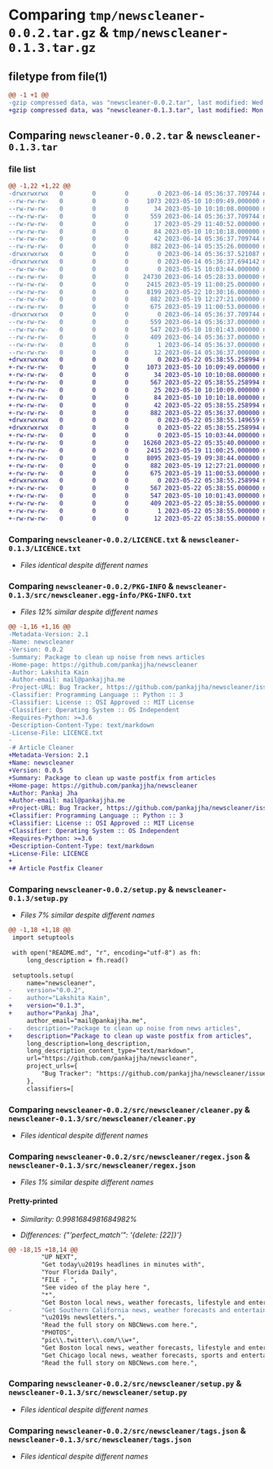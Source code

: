 # Comparing `tmp/newscleaner-0.0.2.tar.gz` & `tmp/newscleaner-0.1.3.tar.gz`

## filetype from file(1)

```diff
@@ -1 +1 @@
-gzip compressed data, was "newscleaner-0.0.2.tar", last modified: Wed Jun 14 05:36:37 2023, max compression
+gzip compressed data, was "newscleaner-0.1.3.tar", last modified: Mon May 22 05:38:55 2023, max compression
```

## Comparing `newscleaner-0.0.2.tar` & `newscleaner-0.1.3.tar`

### file list

```diff
@@ -1,22 +1,22 @@
-drwxrwxrwx   0        0        0        0 2023-06-14 05:36:37.709744 newscleaner-0.0.2/
--rw-rw-rw-   0        0        0     1073 2023-05-10 10:09:49.000000 newscleaner-0.0.2/LICENCE.txt
--rw-rw-rw-   0        0        0       34 2023-05-10 10:10:08.000000 newscleaner-0.0.2/MANIFEST.in
--rw-rw-rw-   0        0        0      559 2023-06-14 05:36:37.709744 newscleaner-0.0.2/PKG-INFO
--rw-rw-rw-   0        0        0       17 2023-05-29 11:40:52.000000 newscleaner-0.0.2/README.md
--rw-rw-rw-   0        0        0       84 2023-05-10 10:10:18.000000 newscleaner-0.0.2/pyproject.toml
--rw-rw-rw-   0        0        0       42 2023-06-14 05:36:37.709744 newscleaner-0.0.2/setup.cfg
--rw-rw-rw-   0        0        0      882 2023-06-14 05:35:26.000000 newscleaner-0.0.2/setup.py
-drwxrwxrwx   0        0        0        0 2023-06-14 05:36:37.521087 newscleaner-0.0.2/src/
-drwxrwxrwx   0        0        0        0 2023-06-14 05:36:37.694142 newscleaner-0.0.2/src/newscleaner/
--rw-rw-rw-   0        0        0        0 2023-05-15 10:03:44.000000 newscleaner-0.0.2/src/newscleaner/__init__.py
--rw-rw-rw-   0        0        0    24730 2023-06-14 05:28:33.000000 newscleaner-0.0.2/src/newscleaner/clean.py
--rw-rw-rw-   0        0        0     2415 2023-05-19 11:00:25.000000 newscleaner-0.0.2/src/newscleaner/cleaner.py
--rw-rw-rw-   0        0        0     8199 2023-05-22 10:30:16.000000 newscleaner-0.0.2/src/newscleaner/regex.json
--rw-rw-rw-   0        0        0      882 2023-05-19 12:27:21.000000 newscleaner-0.0.2/src/newscleaner/setup.py
--rw-rw-rw-   0        0        0      675 2023-05-19 11:00:53.000000 newscleaner-0.0.2/src/newscleaner/tags.json
-drwxrwxrwx   0        0        0        0 2023-06-14 05:36:37.709744 newscleaner-0.0.2/src/newscleaner.egg-info/
--rw-rw-rw-   0        0        0      559 2023-06-14 05:36:37.000000 newscleaner-0.0.2/src/newscleaner.egg-info/PKG-INFO
--rw-rw-rw-   0        0        0      547 2023-05-10 10:01:43.000000 newscleaner-0.0.2/src/newscleaner.egg-info/PKG-INFO.txt
--rw-rw-rw-   0        0        0      409 2023-06-14 05:36:37.000000 newscleaner-0.0.2/src/newscleaner.egg-info/SOURCES.txt
--rw-rw-rw-   0        0        0        1 2023-06-14 05:36:37.000000 newscleaner-0.0.2/src/newscleaner.egg-info/dependency_links.txt
--rw-rw-rw-   0        0        0       12 2023-06-14 05:36:37.000000 newscleaner-0.0.2/src/newscleaner.egg-info/top_level.txt
+drwxrwxrwx   0        0        0        0 2023-05-22 05:38:55.258994 newscleaner-0.1.3/
+-rw-rw-rw-   0        0        0     1073 2023-05-10 10:09:49.000000 newscleaner-0.1.3/LICENCE.txt
+-rw-rw-rw-   0        0        0       34 2023-05-10 10:10:08.000000 newscleaner-0.1.3/MANIFEST.in
+-rw-rw-rw-   0        0        0      567 2023-05-22 05:38:55.258994 newscleaner-0.1.3/PKG-INFO
+-rw-rw-rw-   0        0        0       25 2023-05-10 10:10:09.000000 newscleaner-0.1.3/README.md
+-rw-rw-rw-   0        0        0       84 2023-05-10 10:10:18.000000 newscleaner-0.1.3/pyproject.toml
+-rw-rw-rw-   0        0        0       42 2023-05-22 05:38:55.258994 newscleaner-0.1.3/setup.cfg
+-rw-rw-rw-   0        0        0      882 2023-05-22 05:36:37.000000 newscleaner-0.1.3/setup.py
+drwxrwxrwx   0        0        0        0 2023-05-22 05:38:55.149659 newscleaner-0.1.3/src/
+drwxrwxrwx   0        0        0        0 2023-05-22 05:38:55.258994 newscleaner-0.1.3/src/newscleaner/
+-rw-rw-rw-   0        0        0        0 2023-05-15 10:03:44.000000 newscleaner-0.1.3/src/newscleaner/__init__.py
+-rw-rw-rw-   0        0        0    16260 2023-05-22 05:35:40.000000 newscleaner-0.1.3/src/newscleaner/clean.py
+-rw-rw-rw-   0        0        0     2415 2023-05-19 11:00:25.000000 newscleaner-0.1.3/src/newscleaner/cleaner.py
+-rw-rw-rw-   0        0        0     8095 2023-05-19 09:38:44.000000 newscleaner-0.1.3/src/newscleaner/regex.json
+-rw-rw-rw-   0        0        0      882 2023-05-19 12:27:21.000000 newscleaner-0.1.3/src/newscleaner/setup.py
+-rw-rw-rw-   0        0        0      675 2023-05-19 11:00:53.000000 newscleaner-0.1.3/src/newscleaner/tags.json
+drwxrwxrwx   0        0        0        0 2023-05-22 05:38:55.258994 newscleaner-0.1.3/src/newscleaner.egg-info/
+-rw-rw-rw-   0        0        0      567 2023-05-22 05:38:55.000000 newscleaner-0.1.3/src/newscleaner.egg-info/PKG-INFO
+-rw-rw-rw-   0        0        0      547 2023-05-10 10:01:43.000000 newscleaner-0.1.3/src/newscleaner.egg-info/PKG-INFO.txt
+-rw-rw-rw-   0        0        0      409 2023-05-22 05:38:55.000000 newscleaner-0.1.3/src/newscleaner.egg-info/SOURCES.txt
+-rw-rw-rw-   0        0        0        1 2023-05-22 05:38:55.000000 newscleaner-0.1.3/src/newscleaner.egg-info/dependency_links.txt
+-rw-rw-rw-   0        0        0       12 2023-05-22 05:38:55.000000 newscleaner-0.1.3/src/newscleaner.egg-info/top_level.txt
```

### Comparing `newscleaner-0.0.2/LICENCE.txt` & `newscleaner-0.1.3/LICENCE.txt`

 * *Files identical despite different names*

### Comparing `newscleaner-0.0.2/PKG-INFO` & `newscleaner-0.1.3/src/newscleaner.egg-info/PKG-INFO.txt`

 * *Files 12% similar despite different names*

```diff
@@ -1,16 +1,16 @@
-Metadata-Version: 2.1
-Name: newscleaner
-Version: 0.0.2
-Summary: Package to clean up noise from news articles
-Home-page: https://github.com/pankajjha/newscleaner
-Author: Lakshita Kain
-Author-email: mail@pankajjha.me
-Project-URL: Bug Tracker, https://github.com/pankajjha/newscleaner/issues
-Classifier: Programming Language :: Python :: 3
-Classifier: License :: OSI Approved :: MIT License
-Classifier: Operating System :: OS Independent
-Requires-Python: >=3.6
-Description-Content-Type: text/markdown
-License-File: LICENCE.txt
-
-# Article Cleaner
+Metadata-Version: 2.1
+Name: newscleaner
+Version: 0.0.5
+Summary: Package to clean up waste postfix from articles
+Home-page: https://github.com/pankajjha/newscleaner
+Author: Pankaj Jha
+Author-email: mail@pankajjha.me
+Project-URL: Bug Tracker, https://github.com/pankajjha/newscleaner/issues
+Classifier: Programming Language :: Python :: 3
+Classifier: License :: OSI Approved :: MIT License
+Classifier: Operating System :: OS Independent
+Requires-Python: >=3.6
+Description-Content-Type: text/markdown
+License-File: LICENCE
+
+# Article Postfix Cleaner
```

### Comparing `newscleaner-0.0.2/setup.py` & `newscleaner-0.1.3/setup.py`

 * *Files 7% similar despite different names*

```diff
@@ -1,18 +1,18 @@
 import setuptools
 
 with open("README.md", "r", encoding="utf-8") as fh:
     long_description = fh.read()
 
 setuptools.setup(
     name="newscleaner",
-    version="0.0.2",
-    author="Lakshita Kain",
+    version="0.1.3",
+    author="Pankaj Jha",
     author_email="mail@pankajjha.me",
-    description="Package to clean up noise from news articles",
+    description="Package to clean up waste postfix from articles",
     long_description=long_description,
     long_description_content_type="text/markdown",
     url="https://github.com/pankajjha/newscleaner",
     project_urls={
         "Bug Tracker": "https://github.com/pankajjha/newscleaner/issues",
     },
     classifiers=[
```

### Comparing `newscleaner-0.0.2/src/newscleaner/cleaner.py` & `newscleaner-0.1.3/src/newscleaner/cleaner.py`

 * *Files identical despite different names*

### Comparing `newscleaner-0.0.2/src/newscleaner/regex.json` & `newscleaner-0.1.3/src/newscleaner/regex.json`

 * *Files 1% similar despite different names*

#### Pretty-printed

 * *Similarity: 0.9981684981684982%*

 * *Differences: {"'perfect_match'": '{delete: [22]}'}*

```diff
@@ -18,15 +18,14 @@
         "UP NEXT",
         "Get today\u2019s headlines in minutes with",
         "Your Florida Daily",
         "FILE - ",
         "See video of the play here ",
         "*",
         "Get Boston local news, weather forecasts, lifestyle and entertainment stories to your inbox.",
-        "Get Southern California news, weather forecasts and entertainment stories to your inbox. . ",
         "\u2019s newsletters.",
         "Read the full story on NBCNews.com here.",
         "PHOTOS",
         "pic\\.twitter\\.com/\\w+",
         "Get Boston local news, weather forecasts, lifestyle and entertainment stories to your inbox. \u2019s newsletters.",
         "Get Chicago local news, weather forecasts, sports and entertainment stories to your inbox.",
         "Read the full story on NBCNews.com here.",
```

### Comparing `newscleaner-0.0.2/src/newscleaner/setup.py` & `newscleaner-0.1.3/src/newscleaner/setup.py`

 * *Files identical despite different names*

### Comparing `newscleaner-0.0.2/src/newscleaner/tags.json` & `newscleaner-0.1.3/src/newscleaner/tags.json`

 * *Files identical despite different names*

